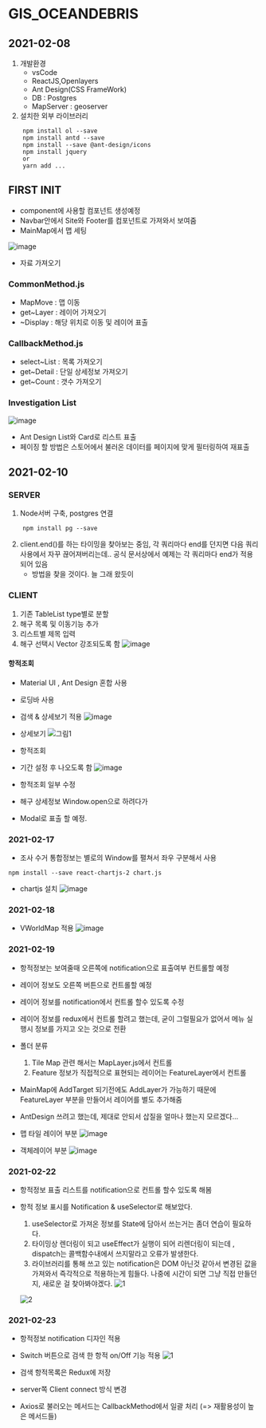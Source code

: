 # GIS_OCEANDEBRIS
## 2021-02-08 
1. 개발환경
    - vsCode
    - ReactJS,Openlayers
    - Ant Design(CSS FrameWork)
    - DB : Postgres
    - MapServer : geoserver
2. 설치한 외부 라이브러리
```
    npm install ol --save
    npm install antd --save
    npm install --save @ant-design/icons
    npm install jquery
    or
    yarn add ...

```
## FIRST INIT
- component에 사용할 컴포넌트 생성예정
- Navbar안에서 Site와 Footer를 컴포넌트로 가져와서 보여줌
- MainMap에서 맵 세팅

![image](https://user-images.githubusercontent.com/45280952/107192865-84ddc400-6a31-11eb-8954-a474d95f35c9.png)
- 자료 가져오기

### CommonMethod.js
- MapMove : 맵 이동
- get~Layer : 레이어 가져오기
- ~Display : 해당 위치로 이동 및 레이어 표출

### CallbackMethod.js
- select~List : 목록 가져오기
- get~Detail : 단일 상세정보 가져오기
- get~Count : 갯수 가져오기
### Investigation List
![image](https://user-images.githubusercontent.com/45280952/107192938-9a52ee00-6a31-11eb-83f6-a2901b3a97f3.png)

- Ant Design List와 Card로 리스트 표출
- 페이징 할 방법은 스토어에서 불러온 데이터를 페이지에 맞게 필터링하여 재표출


## 2021-02-10
### SERVER 
1. Node서버 구축, postgres 연결
```
    npm install pg --save
```
2. client.end()를 하는 타이밍을 찾아보는 중임, 각 쿼리마다 end를 던지면 다음 쿼리 사용에서 자꾸 끊어져버리는데.. 공식 문서상에서 예제는 각 쿼리마다 end가 적용되어 있음
    - 방법을 찾을 것이다. 늘 그래 왔듯이
### CLIENT
1. 기존 TableList type별로 분할
2. 해구 목록 및 이동기능 추가
3. 리스트별 제목 입력
4. 해구 선택시 Vector 강조되도록 함
![image](https://user-images.githubusercontent.com/45280952/107493133-a1fcc900-6bd0-11eb-9ad6-f68721f052d2.png)
#### 항적조회
- Material UI , Ant Design 혼합 사용
- 로딩바 사용
- 검색 & 상세보기 적용
![image](https://user-images.githubusercontent.com/45280952/108010560-7fdbce80-7048-11eb-955b-b7fa51bd5153.png)

- 상세보기
![그림1](https://user-images.githubusercontent.com/45280952/108010840-2e800f00-7049-11eb-8ad6-05fb8991d989.png)
- 항적조회
- 기간 설정 후 나오도록 함
![image](https://user-images.githubusercontent.com/45280952/108010784-07294200-7049-11eb-84c7-540e2c115238.png)

- 항적조회 일부 수정
- 해구 상세정보 Window.open으로 하려다가
- Modal로 표출 할 예정. 

### 2021-02-17
- 조사 수거 통합정보는 별로의 Window를 펼쳐서 좌우 구분해서 사용
```
npm install --save react-chartjs-2 chart.js
```
- chartjs 설치
![image](https://user-images.githubusercontent.com/45280952/108494996-935a9400-72eb-11eb-8b8a-e046c6326d8f.png)

### 2021-02-18
- VWorldMap 적용
![image](https://user-images.githubusercontent.com/45280952/108332420-1eb42680-7213-11eb-9468-6fa35478d21f.png)


### 2021-02-19
- 항적정보는 보여줄때 오른쪽에 notification으로 표출여부 컨트롤할 예정
- 레이어 정보도 오른쪽 버튼으로 컨트롤할 예정

- 레이어 정보를 notification에서 컨트롤 할수 있도록 수정
- 레이어 정보를 redux에서 컨트롤 할려고 했는데, 굳이 그럴필요가 없어서 메뉴 실행시 정보를 가지고 오는 것으로 전환
- 폴더 분류
    1. Tile Map 관련 해서는 MapLayer.js에서 컨트롤
    2. Feature 정보가 직접적으로 표현되는 레이어는 FeatureLayer에서 컨트롤

- MainMap에 AddTarget 되기전에도 AddLayer가 가능하기 때문에 FeatureLayer 부분을 만들어서 레이어를 별도 추가해줌
- AntDesign 쓰려고 했는데, 제대로 안되서 삽질을 얼마나 했는지 모르겠다...

- 맵 타일 레이어 부분
![image](https://user-images.githubusercontent.com/45280952/108494060-71acdd00-72ea-11eb-8198-2aedf3f90edb.png)
- 객체레이어 부분
![image](https://user-images.githubusercontent.com/45280952/108494115-82f5e980-72ea-11eb-9053-a24f472ab54d.png)

### 2021-02-22
- 항적정보 표출 리스트를 notification으로 컨트롤 할수 있도록 해봄
- 항적 정보 표시를 Notification & useSelector로 해보았다.
    1. useSelector로 가져온 정보를 State에 담아서 쓰는거는 좀더 연습이 필요하다.
    2. 타이밍상 렌더링이 되고 useEffect가 실행이 되어 리렌더링이 되는데 , dispatch는 콜백함수내에서 쓰지말라고 오류가 발생한다.
    3. 라이브러리를 통해 쓰고 있는 notification은 DOM 아닌것 같아서 변경된 값을 가져와서 즉각적으로 적용하는게 힘들다. 나중에 시간이 되면 그냥 직접 만들던지, 새로운 걸 찾아봐야겠다.
    ![1](https://user-images.githubusercontent.com/45280952/108696583-16c2f200-7545-11eb-93db-6bdd150ea18e.png)

    ![2](https://user-images.githubusercontent.com/45280952/108696596-1cb8d300-7545-11eb-9299-86cd79bf02ab.png)

### 2021-02-23
- 항적정보 notification 디자인 적용
- Switch 버튼으로 검색 한 항적 on/Off 기능 적용
![1](https://user-images.githubusercontent.com/45280952/108799564-f4c48080-75d3-11eb-8d7b-1a61075c1a53.png)

- 검색 항적목록은 Redux에 저장
- server쪽 Client connect 방식 변경
- Axios로 불러오는 메서드는 CallbackMethod에서 일괄 처리 (=> 재활용성이 높은 메서드들)